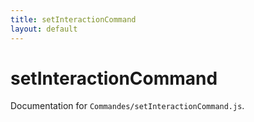 ```yaml
---
title: setInteractionCommand
layout: default
---
```


# setInteractionCommand

Documentation for `Commandes/setInteractionCommand.js`.
